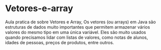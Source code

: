 # Vetores-e-array
Aula pratica de sobre Vetores e Array, Os vetores (ou arrays) em Java são estruturas de dados muito importantes que permitem armazenar vários valores do mesmo tipo em uma única variável. Eles são muito usados quando precisamos lidar com listas de valores, como notas de alunos, idades de pessoas, preços de produtos, entre outros.
